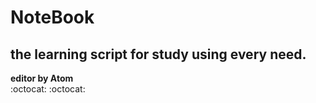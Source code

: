 # NoteBook
the learning script
for study  using every need.  
------       
**editor by Atom**              
:octocat:      :octocat:
